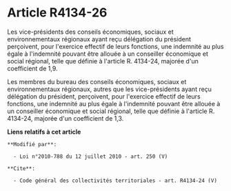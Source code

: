 # Article R4134-26

Les vice-présidents des conseils économiques, sociaux et environnementaux régionaux ayant reçu délégation du président
perçoivent, pour l'exercice effectif de leurs fonctions, une indemnité au plus égale à l'indemnité pouvant être allouée à un
conseiller économique et social régional, telle que définie à l'article R. 4134-24, majorée d'un coefficient de 1,9. 

Les membres du bureau des conseils économiques, sociaux et environnementaux régionaux, autres que les vice-présidents ayant
reçu délégation du président, perçoivent, pour l'exercice effectif de leurs fonctions, une indemnité au plus égale à
l'indemnité pouvant être allouée à un conseiller économique et social régional, telle que définie à l'article R. 4134-24,
majorée d'un coefficient de 1,3.

**Liens relatifs à cet article**

	**Modifié par**:

	  - Loi n°2010-788 du 12 juillet 2010 - art. 250 (V)

	**Cite**:

	  - Code général des collectivités territoriales - art. R4134-24 (V)
